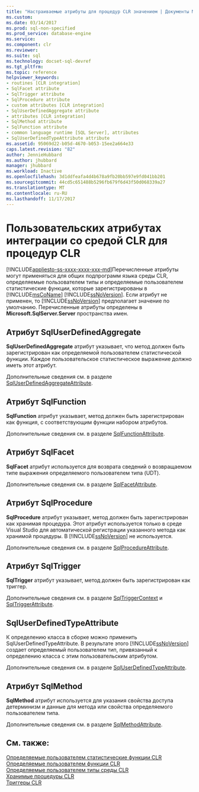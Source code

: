 ```yaml
---
title: "Настраиваемые атрибуты для процедур CLR значением | Документы Microsoft"
ms.custom: 
ms.date: 03/14/2017
ms.prod: sql-non-specified
ms.prod_service: database-engine
ms.service: 
ms.component: clr
ms.reviewer: 
ms.suite: sql
ms.technology: docset-sql-devref
ms.tgt_pltfrm: 
ms.topic: reference
helpviewer_keywords:
- routines [CLR integration]
- SqlFacet attribute
- SqlTrigger attribute
- SqlProcedure attribute
- custom attributes [CLR integration]
- SqlUserDefinedAggregate attribute
- attributes [CLR integration]
- SqlMethod attribute
- SqlFunction attribute
- common language runtime [SQL Server], attributes
- SqlUserDefinedTypeAttribute attribute
ms.assetid: 95069d22-b05d-4670-b053-15ee2a664e33
caps.latest.revision: "82"
author: JennieHubbard
ms.author: jhubbard
manager: jhubbard
ms.workload: Inactive
ms.openlocfilehash: 3d1ddfeafa4d4b678a9fb20bb597e9fd041bb201
ms.sourcegitcommit: 44cd5c651488b5296fb679f6d43f50d068339a27
ms.translationtype: MT
ms.contentlocale: ru-RU
ms.lasthandoff: 11/17/2017
---
```

# <a name="clr-integration-custom-attributes-for-clr-routines"></a>Пользовательских атрибутах интеграции со средой CLR для процедур CLR
[!INCLUDE[appliesto-ss-xxxx-xxxx-xxx-md](../../../includes/appliesto-ss-xxxx-xxxx-xxx-md.md)]Перечисленные атрибуты могут применяться для общих подпрограмм языка среды CLR, определяемые пользователем типы и определяемые пользователем статистические функции, которые зарегистрированы в [!INCLUDE[msCoName](../../../includes/msconame-md.md)] [!INCLUDE[ssNoVersion](../../../includes/ssnoversion-md.md)]. Если атрибут не применен, то [!INCLUDE[ssNoVersion](../../../includes/ssnoversion-md.md)] предполагает значение по умолчанию. Перечисленные атрибуты определены в **Microsoft.SqlServer.Server** пространства имен.  
  
## <a name="the-sqluserdefinedaggregate-attribute"></a>Атрибут SqlUserDefinedAggregate  
 **SqlUserDefinedAggregate** атрибут указывает, что метод должен быть зарегистрирован как определяемой пользователем статистической функции. Каждое пользовательское статистическое выражение должно иметь этот атрибут.  
  
 Дополнительные сведения см. в разделе [SqlUserDefinedAggregateAttribute](http://go.microsoft.com/fwlink/?LinkId=124626).  
  
## <a name="the-sqlfunction-attribute"></a>Атрибут SqlFunction  
 **SqlFunction** атрибут указывает, метод должен быть зарегистрирован как функция, с соответствующим функции набором атрибутов.  
  
 Дополнительные сведения см. в разделе [SqlFunctionAttribute](http://go.microsoft.com/fwlink/?LinkId=128019).  
  
## <a name="the-sqlfacet-attribute"></a>Атрибут SqlFacet  
 **SqlFacet** атрибут используется для возврата сведений о возвращаемом типе выражения определяемого пользователем типа (UDT).  
  
 Дополнительные сведения см. в разделе [SqlFacetAttribute](http://go.microsoft.com/fwlink/?LinkId=128020).  
  
## <a name="the-sqlprocedure-attribute"></a>Атрибут SqlProcedure  
 **SqlProcedure** атрибут указывает, метод должен быть зарегистрирован как хранимая процедура. Этот атрибут используется только в среде Visual Studio для автоматической регистрации указанного метода как хранимой процедуры. В [!INCLUDE[ssNoVersion](../../../includes/ssnoversion-md.md)] не используется.  
  
 Дополнительные сведения см. в разделе [SqlProcedureAttribute](http://go.microsoft.com/fwlink/?LinkId=128021).  
  
## <a name="the-sqltrigger-attribute"></a>Атрибут SqlTrigger  
 **SqlTrigger** атрибут указывает, метод должен быть зарегистрирован как триггер.  
  
 Дополнительные сведения см. в разделе [SqlTriggerContext](http://go.microsoft.com/fwlink/?LinkId=128022) и [SqlTriggerAttribute](http://go.microsoft.com/fwlink/?LinkId=203898).  
  
## <a name="the-sqluserdefinedtypeattribute"></a>SqlUserDefinedTypeAttribute  
 К определению класса в сборке можно применить SqlUserDefinedTypeAttribute. В результате этого [!INCLUDE[ssNoVersion](../../../includes/ssnoversion-md.md)] создает определяемый пользователем тип, привязанный к определению класса с этим пользовательским атрибутом.  
  
 Дополнительные сведения см. в разделе [SqlUserDefinedTypeAttribute](http://go.microsoft.com/fwlink/?LinkId=128024).  
  
## <a name="the-sqlmethod-attribute"></a>Атрибут SqlMethod  
 **SqlMethod** атрибут используется для указания свойства доступа детерминизм и данные для метода или свойства определяемого пользователем типа.  
  
 Дополнительные сведения см. в разделе [SqlMethodAttribute](http://go.microsoft.com/fwlink/?LinkId=128025).  
  
## <a name="see-also"></a>См. также:  
 [Определяемые пользователем статистические функции CLR](../../../relational-databases/clr-integration-database-objects-user-defined-functions/clr-user-defined-aggregates.md)   
 [Определяемые пользователем функции CLR](../../../relational-databases/clr-integration-database-objects-user-defined-functions/clr-user-defined-functions.md)   
 [Определяемые пользователем типы среды CLR](../../../relational-databases/clr-integration-database-objects-user-defined-types/clr-user-defined-types.md)   
 [Хранимые процедуры CLR](http://msdn.microsoft.com/library/bbdd51b2-a9b4-4916-ba6f-7957ac6c3f33)   
 [Триггеры CLR](http://msdn.microsoft.com/library/302a4e4a-3172-42b6-9cc0-4a971ab49c1c)  
  
  
